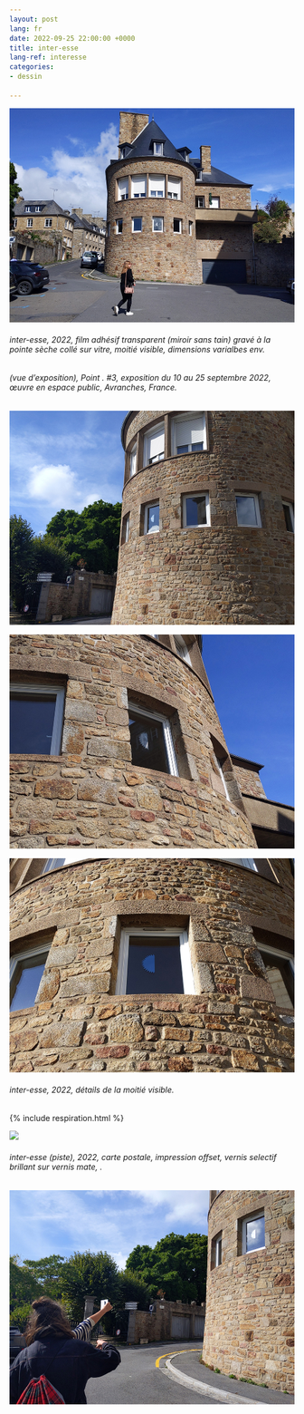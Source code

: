 ```yaml
---
layout: post
lang: fr
date: 2022-09-25 22:00:00 +0000
title: inter-esse
lang-ref: interesse
categories:
- dessin

---
```

![](/imgs/pxl_20220910_112703454-up.jpg)

###### _inter-esse_, 2022, film adhésif transparent (miroir sans tain) gravé à la pointe sèche collé sur vitre, moitié visible, dimensions varialbes env.

###### (vue d’exposition), _Point . #3_, exposition du 10 au 25 septembre 2022, œuvre en espace public, Avranches, France.

![](/imgs/pxl_20220910_142200116-up.jpg)

![](/imgs/pxl_20220910_112811901-up.jpg)

![](/imgs/pxl_20220910_161129162-up.jpg)

###### _inter-esse_, 2022, détails de la moitié visible.

{% include respiration.html %}

![](/imgs/inter-esse-gif.gif)

###### _inter-esse (piste)_, 2022, carte postale, impression offset, vernis selectif brillant sur vernis mate, .

![](/imgs/pxl_20220910_142016569-up.jpg)
